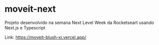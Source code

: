 # moveit-next
Projeto desenvolvido na semana Next Level Week da Rocketseart usando Next.js e Typescript

Link: https://moveit-blush-xi.vercel.app/
